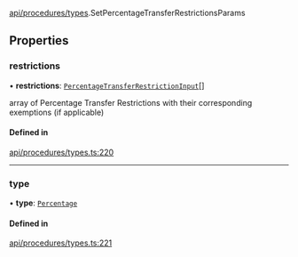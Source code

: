 [api/procedures/types](../../../../Modules/API/Procedures/Types.md).SetPercentageTransferRestrictionsParams

## Properties

### restrictions

• **restrictions**: [`PercentageTransferRestrictionInput`](PercentageTransferRestrictionInput.md)[]

array of Percentage Transfer Restrictions with their corresponding exemptions (if applicable)

#### Defined in

[api/procedures/types.ts:220](https://github.com/PolymeshAssociation/polymesh-sdk/blob/15be87e8/src/api/procedures/types.ts#L220)

___

### type

• **type**: [`Percentage`](../../../../Enums/API/Procedures/Types/TransferRestrictionType.md#percentage)

#### Defined in

[api/procedures/types.ts:221](https://github.com/PolymeshAssociation/polymesh-sdk/blob/15be87e8/src/api/procedures/types.ts#L221)
